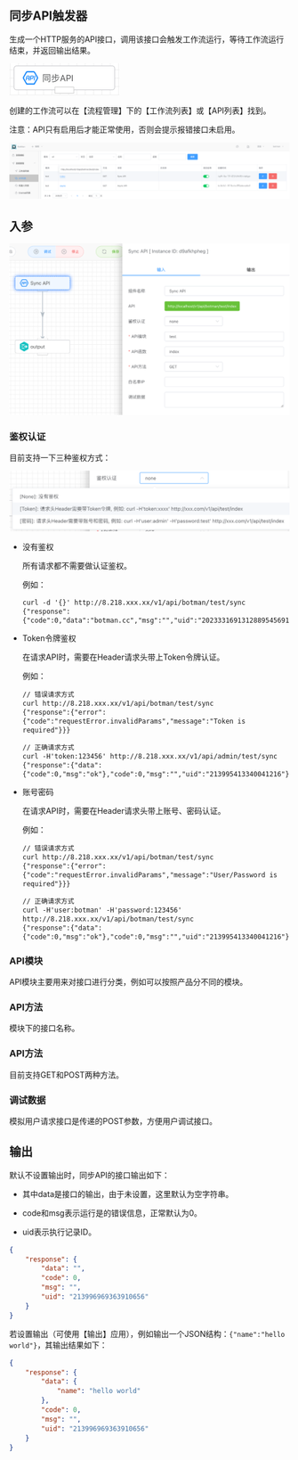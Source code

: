 ## 同步API触发器

生成一个HTTP服务的API接口，调用该接口会触发工作流运行，等待工作流运行结束，并返回输出结果。

<img src="./img/trigger_sync_api.png" alt="image-20240921173918895" style="zoom:50%;" />

创建的工作流可以在【流程管理】下的【工作流列表】或【API列表】找到。

注意：API只有启用后才能正常使用，否则会提示报错接口未启用。

![image-20240813190036216](./img/sync_api_list.png)



## 入参

<img src="./img/sync_api_input_parameter.png" alt="image-20240813093255104" style="zoom:50%;" />



### 鉴权认证

目前支持一下三种鉴权方式：

<img src="./img/sync_api_input_login_verification.png" alt="image-20240813093449198" style="zoom:50%;" />

- 没有鉴权

  所有请求都不需要做认证鉴权。

  例如：

  ```http
  curl -d '{}' http://8.218.xxx.xx/v1/api/botman/test/sync
  {"response":{"code":0,"data":"botman.cc","msg":"","uid":"2023331691312889545691136"}}
  ```

- Token令牌鉴权

  在请求API时，需要在Header请求头带上Token令牌认证。

  例如：

  ```http
  // 错误请求方式
  curl http://8.218.xxx.xx/v1/api/botman/test/sync
  {"response":{"error":{"code":"requestError.invalidParams","message":"Token is required"}}}
  ```

  ```http
  // 正确请求方式
  curl -H'token:123456' http://8.218.xxx.xx/v1/api/admin/test/sync
  {"response":{"data":{"code":0,"msg":"ok"},"code":0,"msg":"","uid":"213995413340041216"}}
  ```


- 账号密码

  在请求API时，需要在Header请求头带上账号、密码认证。

  例如：

  ```http
  // 错误请求方式
  curl http://8.218.xxx.xx/v1/api/botman/test/sync
  {"response":{"error":{"code":"requestError.invalidParams","message":"User/Password is required"}}}
  ```

  ```http
  // 正确请求方式
  curl -H'user:botman' -H'password:123456' http://8.218.xxx.xx/v1/api/botman/test/sync
  {"response":{"data":{"code":0,"msg":"ok"},"code":0,"msg":"","uid":"213995413340041216"}}
  ```

  

### API模块

API模块主要用来对接口进行分类，例如可以按照产品分不同的模块。



### API方法

模块下的接口名称。



### API方法

目前支持GET和POST两种方法。



### 调试数据

模拟用户请求接口是传递的POST参数，方便用户调试接口。



## 输出

默认不设置输出时，同步API的接口输出如下：

- 其中data是接口的输出，由于未设置，这里默认为空字符串。

- code和msg表示运行是的错误信息，正常默认为0。

- uid表示执行记录ID。

```json
{
    "response": {
        "data": "",
        "code": 0,
        "msg": "",
        "uid": "213996969363910656"
    }
}
```

若设置输出（可使用【输出】应用），例如输出一个JSON结构：`{"name":"hello world"}`，其输出结果如下：

```json
{
    "response": {
        "data": {
            "name": "hello world"
        },
        "code": 0,
        "msg": "",
        "uid": "213996969363910656"
    }
}
```

